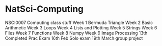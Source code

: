 # NatSci-Computing
NSCI0007 Computing class stuff
Week 1 Bermuda Triangle
Week 2 Basic Arithmetic
Week 3 Loops
Week 4 Lists and Plotting
Week 5 Strings
Week 6 Files
Week 7 Functions
Week 8 Numpy
Week 9 Image Processing
13th Completed Prac Exam
16th Feb Solo exam 
19th March group project